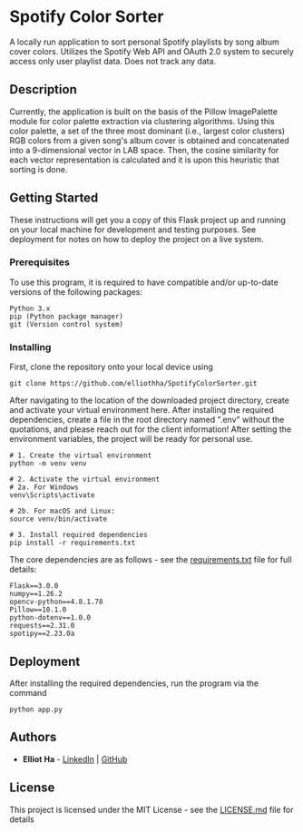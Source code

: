 # Spotify Color Sorter

A locally run application to sort personal Spotify playlists by song album cover colors.
Utilizes the Spotify Web API and OAuth 2.0 system to securely access only user playlist data. Does not track any data.

## Description

Currently, the application is built on the basis of the Pillow ImagePalette module for color palette extraction via clustering algorithms. Using this color palette, a set of the three most dominant (i.e., largest color clusters) RGB colors from a given song's album cover is obtained and concatenated into a 9-dimensional vector in LAB space. Then, the cosine similarity for each vector representation is calculated and it is upon this heuristic that sorting is done. 

## Getting Started

These instructions will get you a copy of this Flask project up and running on your local machine for development and testing purposes. See deployment for notes on how to deploy the project on a live system.

### Prerequisites

To use this program, it is required to have compatible and/or up-to-date versions of the following packages:

```
Python 3.x
pip (Python package manager)
git (Version control system)
```

### Installing

First, clone the repository onto your local device using 

```
git clone https://github.com/elliothha/SpotifyColorSorter.git
```

After navigating to the location of the downloaded project directory, create and activate your virtual environment here. After installing the required dependencies, create a file in the root directory named ".env" without the quotations, and please reach out for the client information! After setting the environment variables, the project will be ready for personal use.

```
# 1. Create the virtual environment
python -m venv venv

# 2. Activate the virtual environment
# 2a. For Windows
venv\Scripts\activate

# 2b. For macOS and Linux:
source venv/bin/activate

# 3. Install required dependencies
pip install -r requirements.txt
```

The core dependencies are as follows - see the [requirements.txt](requirements.txt) file for full details:

```
Flask==3.0.0
numpy==1.26.2
opencv-python==4.8.1.78
Pillow==10.1.0
python-dotenv==1.0.0
requests==2.31.0
spotipy==2.23.0a
```

## Deployment

After installing the required dependencies, run the program via the command

```
python app.py
```

## Authors

* **Elliot Ha** - [LinkedIn](https://www.linkedin.com/in/elliothha/) | [GitHub](https://github.com/elliothha)

## License

This project is licensed under the MIT License - see the [LICENSE.md](LICENSE.md) file for details
